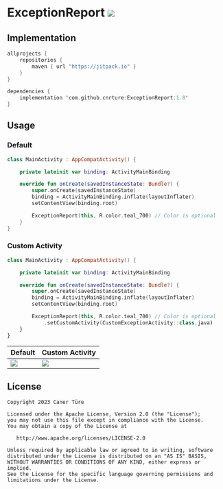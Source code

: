 # ExceptionReport [![](https://jitpack.io/v/cnrture/ExceptionReport.svg)](https://jitpack.io/#cnrture/ExceptionReport)

## Implementation
```kotlin
allprojects { 
    repositories {
        maven { url "https://jitpack.io" }
    }
}

dependencies {
    implementation 'com.github.cnrture:ExceptionReport:1.8'
}
```

## Usage
### Default
```kotlin
class MainActivity : AppCompatActivity() {

    private lateinit var binding: ActivityMainBinding

    override fun onCreate(savedInstanceState: Bundle?) {
        super.onCreate(savedInstanceState)
        binding = ActivityMainBinding.inflate(layoutInflater)
        setContentView(binding.root)

        ExceptionReport(this, R.color.teal_700) // Color is optional
    }
}
```
### Custom Activity
```kotlin
class MainActivity : AppCompatActivity() {

    private lateinit var binding: ActivityMainBinding

    override fun onCreate(savedInstanceState: Bundle?) {
        super.onCreate(savedInstanceState)
        binding = ActivityMainBinding.inflate(layoutInflater)
        setContentView(binding.root)

        ExceptionReport(this, R.color.teal_700) // Color is optional
            .setCustomActivity(CustomExceptionActivity::class.java)
    }
}
```

| Default | Custom Activity |
| ------- | -------------------- |
|<img src="https://github.com/cnrture/ExceptionReport/assets/29903779/ffd3946d-7897-4fe2-8396-afcdea342c4a"/>|<img src="https://github.com/cnrture/ExceptionReport/assets/29903779/f8bdb90f-7bf8-439a-9ca9-11476908406d"/>|

## License

```
Copyright 2023 Caner Türe

Licensed under the Apache License, Version 2.0 (the "License");
you may not use this file except in compliance with the License.
You may obtain a copy of the License at

   http://www.apache.org/licenses/LICENSE-2.0

Unless required by applicable law or agreed to in writing, software
distributed under the License is distributed on an "AS IS" BASIS,
WITHOUT WARRANTIES OR CONDITIONS OF ANY KIND, either express or implied.
See the License for the specific language governing permissions and
limitations under the License.
```
